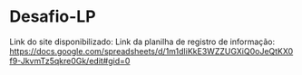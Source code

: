 # Desafio-LP

Link do site disponibilizado:
Link da planilha de registro de informação: https://docs.google.com/spreadsheets/d/1m1dIiKkE3WZZUGXiQ0oJeQtKX0f9-JkvmTz5qkre0Gk/edit#gid=0

